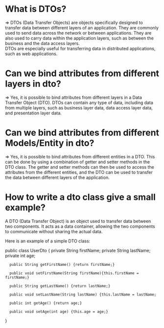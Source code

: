 # **What is DTOs?**
=> DTOs (Data Transfer Objects) are objects specifically designed to transfer data between different layers of an application.
   They are commonly used to send data across the network or between applications. 
   They are also used to carry data within the application layers, such as between the business and the data access layers.   
   DTOs are especially useful for transferring data in distributed applications, such as web applications.
   
# **Can we bind attributes from different layers in dto?** 
=> Yes, it is possible to bind attributes from different layers in a Data Transfer Object (DTO). 
   DTOs can contain any type of data, including data from multiple layers, such as business layer data, 
   data access layer data, and presentation layer data.   

# **Can we bind attributes from different Models/Entity in dto?** 
=> Yes, it is possible to bind attributes from different entities in a DTO.
This can be done by using a combination of getter and setter methods in the DTO class. 
The getter and setter methods can then be used to access the attributes from the different entities, and
the DTO can be used to transfer the data between different layers of the application.

# **How to write a dto class give a small example?**
A DTO (Data Transfer Object) is an object used to transfer data between two components. 
It acts as a data container, allowing the two components to communicate without sharing the actual data.

Here is an example of a simple DTO class:

public class UserDto { 
      private String firstName; 
      private String lastName; 
      private int age;

      public String getFirstName() {return firstName;}

      public void setFirstName(String firstName){this.firstName = firstName;}
      
      public String getLastName() {return lastName;}      

      public void setLastName(String lastName) {this.lastName = lastName;   

      public int getAge() {return age;}      

      public void setAge(int age) {this.age = age;}
}